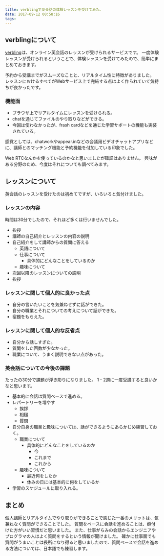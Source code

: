 ```yaml
---
title: verblingで英会話の体験レッスンを受けてみた。
date: 2017-09-12 00:58:16
tags:
---
```


## verblingについて
[verbling](https://www.verbling.com/)は、オンライン英会話のレッスンが受けられるサービスです。
一度体験レッスンが受けられるということで、体験レッスンを受けてみたので、簡単にまとめておきます。

予約から受講までがスムーズなことと、リアルタイム性に特徴がありました。
レッスンにおけるすべてがWebサービス上で完結する点はよく作られていて気持ちが良かったです。

### 機能面
- ブラウザ上でリアルタイムにレッスンを受けられる。
- chatを通じてファイルのやり取りなどができる。
- 今回は使わなかったが、frash cardなどを通じた学習サポートの機能も実装されている。

感覚としては、chatworkやappear.inなどの会議用ビデオチャットアプリなどに、講師とのマッチング機能と予約機能を付加している印象でした。

Web RTCなんかを使っているのかなと思いましたが確証はありません。
興味がある分野のため、今度はそれについても調べてみます。

## レッスンについて
英会話のレッスンを受けたのは初めてですが、いろいろと気付けました。

### レッスンの内容
時間は30分でしたので、それほど多くは行いませんでした。

- 挨拶
- 講師の自己紹介とレッスンの内容の説明
- 自己紹介をして講師からの質問に答える
  - 英語について
  - 仕事について
    - 具体的にどんなことをしているのか
  - 趣味について
- 次回以降のレッスンについての説明
- 挨拶

### レッスンに関して個人的に良かった点
- 自分の言いたいことを気兼ねせずに話ができた。
- 自分の職業とそれについての考えについて話ができた。
- 宿題をもらえた。

### レッスンに関して個人的な反省点
- 自分から話しすぎた。
- 質問をした回数が少なかった。
- 職業について、うまく説明できない点があった。

### 英会話についての今後の課題
たったの30分で課題が浮き彫りになりました。
1 - 2週に一度受講すると良いかなと思います。

- 基本的に会話は質問ベースで進める。 
- レパートリーを増やす
  - 挨拶
  - 相槌
  - 質問
- 自分自身の職業と趣味については、話ができるようにあらかじめ練習しておく。
  - 職業について
    - 具体的にどんなことをしているのか
      - 今
      - これまで
      - これから
  - 趣味について
    - 最近何をしたか
    - 休みの日には基本的に何をしているか
- 学習のスケジュールに取り入れる。

## まとめ
個人講師とリアルタイムでやり取りができることで感じた一番のメリットは、気兼ねなく質問ができることでした。
質問をベースに会話を進めることは、癖付けた方がいい習慣だと思いました。
また、仕事がらみの会話からエンジニアやプログラマの人はよく質問をするという情報が聞けました。
確かに仕事面でも質問がうまいことは長所になり得ると思いましたので、質問ベースで会話を進める方法については、日本語でも練習します。
